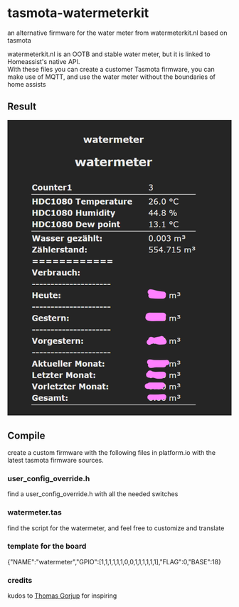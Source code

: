 # tasmota-watermeterkit
an alternative firmware for the water meter from watermeterkit.nl based on tasmota

watermeterkit.nl is an OOTB and stable water meter, but it is linked to Homeassist's native API.  
With these files you can create a customer Tasmota firmware,  you can make use of MQTT, and use the water meter without the boundaries of home assists

## Result

![](./assets/result.png)

## Compile
create a custom firmware with the following files in platform.io with the latest tasmota firmware sources.
### user_config_override.h
find a user_config_override.h with all the needed switches

### watermeter.tas
find the script for the watermeter, and feel free to customize and translate

### template for the board
{"NAME":"watermeter","GPIO":[1,1,1,1,1,1,0,0,1,1,1,1,1,1],"FLAG":0,"BASE":18}

### credits
kudos to [Thomas Gorjup](https://wiki.gorjup.de/doku.php?id=public:gaszaehler)  for inspiring
